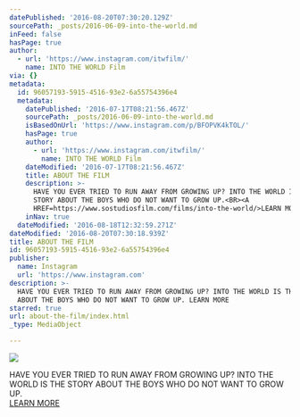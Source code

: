 ```yaml
---
datePublished: '2016-08-20T07:30:20.129Z'
sourcePath: _posts/2016-06-09-into-the-world.md
inFeed: false
hasPage: true
author:
  - url: 'https://www.instagram.com/itwfilm/'
    name: INTO THE WORLD Film
via: {}
metadata:
  id: 96057193-5915-4516-93e2-6a55754396e4
  metadata:
    datePublished: '2016-07-17T08:21:56.467Z'
    sourcePath: _posts/2016-06-09-into-the-world.md
    isBasedOnUrl: 'https://www.instagram.com/p/BFOPVK4kTOL/'
    hasPage: true
    author:
      - url: 'https://www.instagram.com/itwfilm/'
        name: INTO THE WORLD Film
    dateModified: '2016-07-17T08:21:56.467Z'
    title: ABOUT THE FILM
    description: >-
      HAVE YOU EVER TRIED TO RUN AWAY FROM GROWING UP? INTO THE WORLD IS THE
      STORY ABOUT THE BOYS WHO DO NOT WANT TO GROW UP.<BR><A
      HREF=https://www.sostudiosfilm.com/films/into-the-world/>LEARN MORE</A>
    inNav: true
  dateModified: '2016-08-18T12:32:59.271Z'
dateModified: '2016-08-20T07:30:18.939Z'
title: ABOUT THE FILM
id: 96057193-5915-4516-93e2-6a55754396e4
publisher:
  name: Instagram
  url: 'https://www.instagram.com'
description: >-
  HAVE YOU EVER TRIED TO RUN AWAY FROM GROWING UP? INTO THE WORLD IS THE STORY
  ABOUT THE BOYS WHO DO NOT WANT TO GROW UP. LEARN MORE
starred: true
url: about-the-film/index.html
_type: MediaObject

---
```

![ ](https://the-grid-user-content.s3-us-west-2.amazonaws.com/fe2f5a91-0bc1-40cd-8dec-263909084e7a.jpg)

HAVE YOU EVER TRIED TO RUN AWAY FROM GROWING UP? INTO THE WORLD IS THE STORY ABOUT THE BOYS WHO DO NOT WANT TO GROW UP.  
[LEARN MORE][0]

[0]: https://www.sostudiosfilm.com/films/into-the-world/ "Into the World | SO STUDIOS"